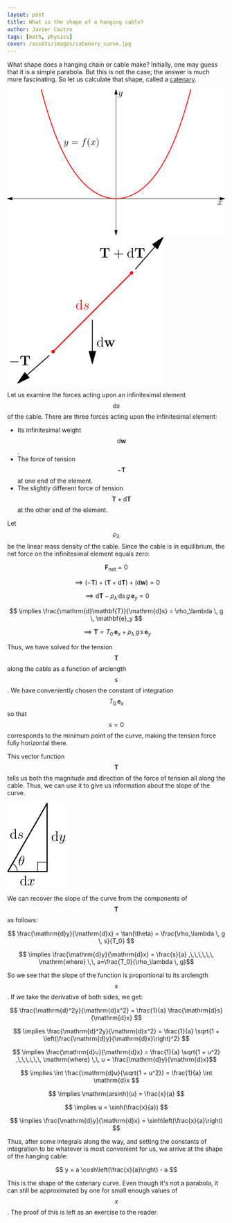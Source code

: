 ```yaml
---
layout: post
title: What is the shape of a hanging cable?
author: Javier Castro
tags: [math, physics]
cover: /assets/images/catenary_curve.jpg
---
```


What shape does a hanging chain or cable make? Initially, one may
guess that it is a simple parabola. But this is not the case; the answer is much
more fascinating. So let us calculate that shape, called a
[catenary](https://en.wikipedia.org/wiki/Catenary).

<img src="/assets/images/asy/catenary_curve.svg" class="centered-img" alt="Catenary curve.">
<img src="/assets/images/asy/catenary_forces.svg" class="centered-img" alt="Forces on the catenary curve.">

Let us examine the forces acting upon an infinitesimal element $$\mathrm{d}s$$ of
the cable. There are three forces acting upon the infinitesimal element:
* Its infinitesimal weight $$\mathrm{d}\mathbf{w}$$.
* The force of tension $$-\mathbf{T}$$ at one end of the element.
* The slightly different force of tension $$\mathbf{T} + \mathrm{d}\mathbf{T}$$
at the other end of the element.

Let $$\rho_\lambda$$ be the linear mass density of the cable. Since the cable is in
equilibrium, the net force on the infinitesimal element equals zero:

$$ \mathbf{F}_\mathrm{net} = 0 $$

$$ \implies (-\mathbf{T}) + (\mathbf{T} + \mathrm{d}\mathbf{T}) + (\mathrm{d}\mathbf{w}) = 0 $$

$$ \implies \mathrm{d}\mathbf{T} - \rho_\lambda \, \mathrm{d}s \, g \, \mathbf{e}_y = 0 $$

$$ \implies \frac{\mathrm{d}\mathbf{T}}{\mathrm{d}s} = \rho_\lambda \, g \, \mathbf{e}_y $$

$$ \implies \mathbf{T} = T_0 \, \mathbf{e}_x + \rho_\lambda \, g \, s \, \mathbf{e}_y $$

Thus, we have solved for the tension $$\mathbf{T}$$ along the cable as a
function of arclength $$s$$. We have conveniently chosen the constant of
integration $$T_0 \, \mathbf{e}_x$$ so that $$s=0$$ corresponds to the minimum
point of the curve, making the tension force fully horizontal there.

This vector function $$\mathbf{T}$$ tells us both the magnitude and direction
of the force of tension all along the cable. Thus, we can use it to give us
information about the slope of the curve.

<img src="/assets/images/asy/differential_triangle.svg" class="centered-img" alt="Differential triangle.">

We can recover the slope of the curve from the components of
$$\mathbf{T}$$ as follows:

$$ \frac{\mathrm{d}y}{\mathrm{d}x} = \tan(\theta) = \frac{\rho_\lambda \, g \, s}{T_0} $$

$$ \implies \frac{\mathrm{d}y}{\mathrm{d}x} = \frac{s}{a} ,\,\,\,\,\,\, \mathrm{where} \,\, a=\frac{T_0}{\rho_\lambda \, g}$$

So we see that the slope of the function is proportional to its arclength $$s$$.
If we take the derivative of both sides, we get:

$$ \frac{\mathrm{d}^2y}{\mathrm{d}x^2} = \frac{1}{a} \frac{\mathrm{d}s}{\mathrm{d}x} $$

$$ \implies \frac{\mathrm{d}^2y}{\mathrm{d}x^2} = \frac{1}{a} \sqrt{1 + \left(\frac{\mathrm{d}y}{\mathrm{d}x}\right)^2} $$

$$ \implies \frac{\mathrm{d}u}{\mathrm{d}x} = \frac{1}{a} \sqrt{1 + u^2} ,\,\,\,\,\,\, \mathrm{where} \,\, u = \frac{\mathrm{d}y}{\mathrm{d}x}$$

$$ \implies \int \frac{\mathrm{d}u}{\sqrt{1 + u^2}} = \frac{1}{a} \int \mathrm{d}x $$

$$ \implies \mathrm{arsinh}(u) = \frac{x}{a} $$

$$ \implies u = \sinh(\frac{x}{a}) $$

$$ \implies \frac{\mathrm{d}y}{\mathrm{d}x} = \sinh\left(\frac{x}{a}\right) $$

Thus, after some integrals along the way, and setting the constants of
integration to be whatever is most convenient for us, we arrive at the shape of
the hanging cable:

$$ y = a \cosh\left(\frac{x}{a}\right) - a $$

This is the shape of the catenary curve.
Even though it's not a parabola, it can still be approximated by one for
small enough values of $$x$$. The proof of this is left as an exercise to the
reader.
